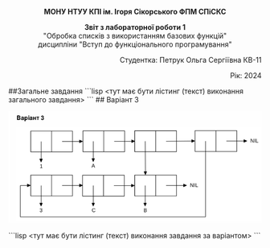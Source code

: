 <p align="center"><b>МОНУ НТУУ КПІ ім. Ігоря Сікорського ФПМ СПіСКС</b></p>
<p align="center">
<b>Звіт з лабораторної роботи 1</b><br/>
"Обробка списків з використанням базових функцій"<br/>
дисципліни "Вступ до функціонального програмування"
</p>
<p align="right">Студентка: Петрук Ольга Сергіївна КВ-11<p>
<p align="right">Рік: 2024<p>
##Загальне завдання
<!--лістинг пунктів загального завдання можна навести в одному блоці коду із коментарями,
які позначають початок виконання окремих пунктів, або ж розділити весь лістинг на окремі
блоки коду і додати для них підзаголовки (напр. ### Пункт 1)-->
```lisp
<тут має бути лістинг (текст) виконання загального завдання>
```
## Варіант 3
<p align="center">
<img src="lab-1-variant.png">
</p>
```lisp
<тут має бути лістинг (текст) виконання завдання за варіантом>
```
